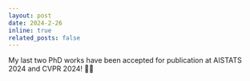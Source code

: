```yaml
---
layout: post
date: 2024-2-26 
inline: true
related_posts: false
---
```


My last two PhD works have been accepted for publication at AISTATS 2024 and CVPR 2024! :tada::tada:
